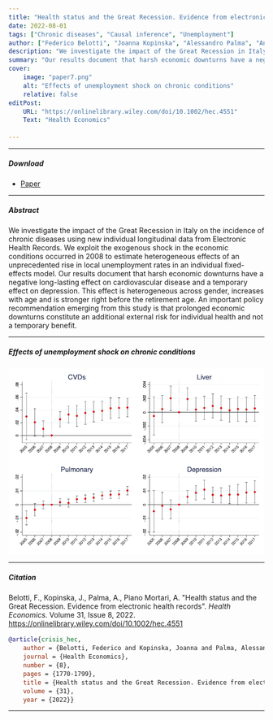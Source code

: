 ```yaml
---
title: "Health status and the Great Recession. Evidence from electronic health records"
date: 2022-08-01
tags: ["Chronic diseases", "Causal inference", "Unemployment"]
author: ["Federico Belotti", "Joanna Kopinska", "Alessandro Palma", "Andrea Piano Mortari"]
description: "We investigate the impact of the Great Recession in Italy on the incidence of chronic diseases using new individual longitudinal data from Electronic Health Records"
summary: "Our results document that harsh economic downturns have a negative long-lasting effect on cardiovascular disease and a temporary effect on depression"
cover:
    image: "paper7.png"
    alt: "Effects of unemployment shock on chronic conditions"
    relative: false
editPost:
    URL: "https://onlinelibrary.wiley.com/doi/10.1002/hec.4551"
    Text: "Health Economics"

---
```


---

##### Download

+ [Paper](paper7.pdf)

---

##### Abstract

We investigate the impact of the Great Recession in Italy on the incidence of chronic diseases using new individual longitudinal data from Electronic Health Records. We exploit the exogenous shock in the economic conditions occurred in 2008 to estimate heterogeneous effects of an unprecedented rise in local unemployment rates in an individual fixed-effects model. Our results document that harsh economic downturns have a negative long-lasting effect on cardiovascular disease and a temporary effect on depression. This effect is heterogeneous across gender, increases with age and is stronger right before the retirement age. An important policy recommendation emerging from this study is that prolonged economic downturns constitute an additional external risk for individual health and not a temporary benefit.

---

##### Effects of unemployment shock on chronic conditions

![](paper7.png)

---

##### Citation

Belotti, F., Kopinska, J., Palma, A., Piano Mortari, A. "Health status and the Great Recession. Evidence from electronic health records". *Health Economics*. Volume 31, Issue 8, 2022. https://onlinelibrary.wiley.com/doi/10.1002/hec.4551

```BibTeX
@article{crisis_hec,
	author = {Belotti, Federico and Kopinska, Joanna and Palma, Alessandro and Piano Mortari, Andrea},
	journal = {Health Economics},
	number = {8},
	pages = {1770-1799},
	title = {Health status and the Great Recession. Evidence from electronic health records},
	volume = {31},
	year = {2022}}
```


---
